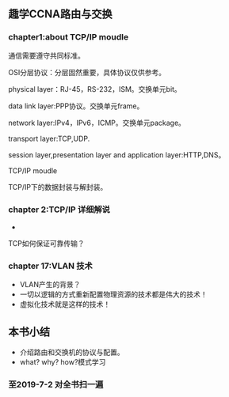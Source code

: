 ## 趣学CCNA路由与交换

### chapter1:about TCP/IP moudle

通信需要遵守共同标准。

OSI分层协议：分层固然重要，具体协议仅供参考。

physical layer：RJ-45，RS-232，ISM。交换单元bit。

data link layer:PPP协议。交换单元frame。

network layer:IPv4，IPv6，ICMP。交换单元package。

transport layer:TCP,UDP.

session layer,presentation layer and application layer:HTTP,DNS。

TCP/IP moudle

TCP/IP下的数据封装与解封装。

### chapter 2:TCP/IP 详细解说
-
TCP如何保证可靠传输？

### chapter 17:VLAN 技术
* VLAN产生的背景？
* 一切以逻辑的方式重新配置物理资源的技术都是伟大的技术！
* 虚拟化技术就是这样的技术！

## 本书小结
* 介绍路由和交换机的协议与配置。
* what? why? how?模式学习
### 至2019-7-2 对全书扫一遍
